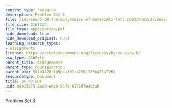 ```yaml
---
content_type: resource
description: Problem Set 3
file: /courses/3-00-thermodynamics-of-materials-fall-2002/b4e153752ea3e6c693f8617187e4bcab_ps_03.PDF
file_size: 2161324
file_type: application/pdf
hide_download: true
hide_download_original: null
learning_resource_types:
- Assignments
license: https://creativecommons.org/licenses/by-nc-sa/4.0/
ocw_type: OCWFile
parent_title: Assignments
parent_type: CourseSection
parent_uid: 5d7b1220-f09b-af92-4155-788ba214726f
resourcetype: Document
title: ps_03.PDF
uid: b4e15375-2ea3-e6c6-93f8-617187e4bcab
---
```

Problem Set 3